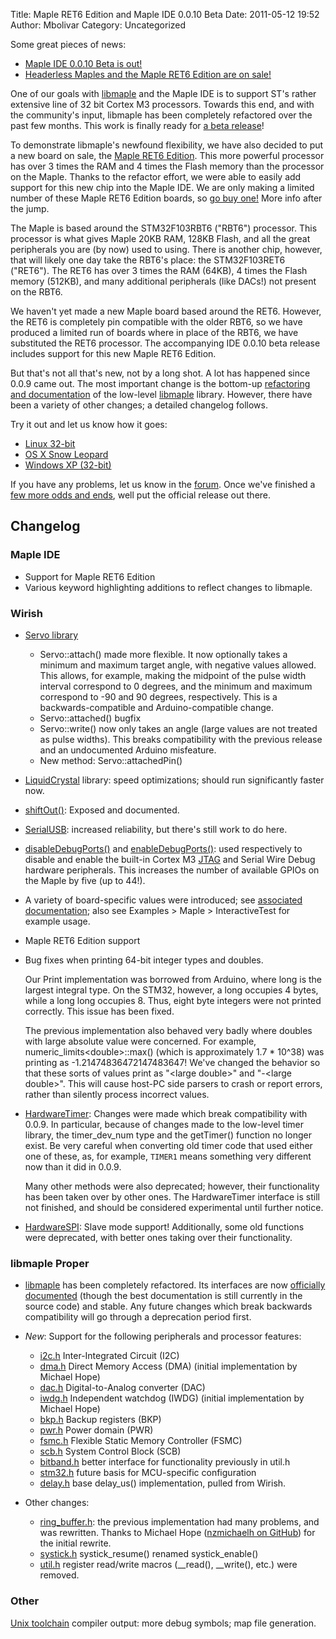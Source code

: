 Title: Maple RET6 Edition and Maple IDE 0.0.10 Beta
Date: 2011-05-12 19:52
Author: Mbolivar
Category: Uncategorized

Some great pieces of news:

-   [Maple IDE 0.0.10 Beta is out!][]
-   [Headerless Maples and the Maple RET6 Edition are on sale!][]

</p>

One of our goals with [libmaple][] and the Maple IDE is to support ST's
rather extensive line of 32 bit Cortex M3 processors. Towards this end,
and with the community's input, libmaple has been completely refactored
over the past few months. This work is finally ready for [a beta
release][Maple IDE 0.0.10 Beta is out!]!

To demonstrate libmaple's newfound flexibility, we have also decided to
put a new board on sale, the [Maple RET6 Edition][]. This more powerful
processor has over 3 times the RAM and 4 times the Flash memory than the
processor on the Maple. Thanks to the refactor effort, we were able to
easily add support for this new chip into the Maple IDE. We are only
making a limited number of these Maple RET6 Edition boards, so [go buy
one!][] More info after the jump.

<!--more-->

The Maple is based around the STM32F103RBT6 ("RBT6") processor. This
processor is what gives Maple 20KB RAM, 128KB Flash, and all the great
peripherals you are (by now) used to using. There is another chip,
however, that will likely one day take the RBT6's place: the
STM32F103RET6 ("RET6"). The RET6 has over 3 times the RAM (64KB), 4
times the Flash memory (512KB), and many additional peripherals (like
DACs!) not present on the RBT6.

We haven't yet made a new Maple board based around the RET6. However,
the RET6 is completely pin compatible with the older RBT6, so we have
produced a limited run of boards where in place of the RBT6, we have
substituted the RET6 processor. The accompanying IDE 0.0.10 beta release
includes support for this new Maple RET6 Edition.

But that's not all that's new, not by a long shot. A lot has happened
since 0.0.9 came out. The most important change is the bottom-up
[refactoring and documentation][libmaple] of the low-level [libmaple][1]
library. However, there have been a variety of other changes; a detailed
changelog follows.

Try it out and let us know how it goes:

-   [Linux 32-bit][]
-   [OS X Snow Leopard][]
-   [Windows XP (32-bit)][]

</p>

If you have any problems, let us know in the [forum][]. Once we've
finished a [few more odds and ends][], well put the official release out
there.

Changelog
---------

</p>

### Maple IDE

</p>

-   Support for Maple RET6 Edition
-   Various keyword highlighting additions to reflect changes to
    libmaple.

</p>

### Wirish

</p>

-   [Servo library][]

    </p>

    -   Servo::attach() made more flexible. It now optionally takes a
        minimum and maximum target angle, with negative values allowed.
        This allows, for example, making the midpoint of the pulse width
        interval correspond to 0 degrees, and the minimum and maximum
        correspond to -90 and 90 degrees, respectively. This is a
        backwards-compatible and Arduino-compatible change.
    -   Servo::attached() bugfix
    -   Servo::write() now only takes an angle (large values are not
        treated as pulse widths). This breaks compatibility with the
        previous release and an undocumented Arduino misfeature.
    -   New method: Servo::attachedPin()

    </p>
    <p>
-   [LiquidCrystal][] library: speed optimizations; should run
    significantly faster now.
    </p>
    <p>
-   [shiftOut()][]: Exposed and documented.
    </p>
    <p>
-   [SerialUSB][]: increased reliability, but there's still work to do
    here.
    </p>
    <p>
-   [disableDebugPorts()][] and [enableDebugPorts()][]: used
    respectively to disable and enable the built-in Cortex M3 [JTAG][]
    and Serial Wire Debug hardware peripherals. This increases the
    number of available GPIOs on the Maple by five (up to 44!).
    </p>
    <p>
-   A variety of board-specific values were introduced; see [associated
    documentation][]; also see Examples \> Maple \> InteractiveTest for
    example usage.
    </p>
    <p>
-   Maple RET6 Edition support
-   Bug fixes when printing 64-bit integer types and doubles.

    </p>

    Our Print implementation was borrowed from Arduino, where long is
    the largest integral type. On the STM32, however, a long occupies 4
    bytes, while a long long occupies 8. Thus, eight byte integers were
    not printed correctly. This issue has been fixed.

    </p>

    The previous implementation also behaved very badly where doubles
    with large absolute value were concerned. For example,
    numeric\_limits\<double\>::max() (which is approximately 1.7 \*
    10\^38) was printing as -1.21474836472147483647! We've changed the
    behavior so that these sorts of values print as "\<large double\>"
    and "-\<large double\>". This will cause host-PC side parsers to
    crash or report errors, rather than silently process incorrect
    values.

    </p>
    <p>
-   [HardwareTimer][]: Changes were made which break compatibility with
    0.0.9. In particular, because of changes made to the low-level timer
    library, the timer\_dev\_num type and the getTimer() function no
    longer exist. Be very careful when converting old timer code that
    used either one of these, as, for example, `TIMER1` means something
    very different now than it did in 0.0.9.

    </p>

    Many other methods were also deprecated; however, their
    functionality has been taken over by other ones. The HardwareTimer
    interface is still not finished, and should be considered
    experimental until further notice.

    </p>
    <p>
-   [HardwareSPI][]: Slave mode support! Additionally, some old
    functions were deprecated, with better ones taking over their
    functionality.
    </p>
    <p>

</p>

### libmaple Proper

</p>

-   [libmaple][2] has been completely refactored. Its interfaces are now
    [officially documented][] (though the best documentation is still
    currently in the source code) and stable. Any future changes which
    break backwards compatibility will go through a deprecation period
    first.
    </p>
    <p>
-   *New*: Support for the following peripherals and processor features:

    </p>

    -   [i2c.h][] Inter-Integrated Circuit (I2C)
    -   [dma.h][] Direct Memory Access (DMA) (initial implementation by
        Michael Hope)
    -   [dac.h][] Digital-to-Analog converter (DAC)
    -   [iwdg.h][] Independent watchdog (IWDG) (initial implementation
        by Michael Hope)
    -   [bkp.h][] Backup registers (BKP)
    -   [pwr.h][] Power domain (PWR)
    -   [fsmc.h][] Flexible Static Memory Controller (FSMC)
    -   [scb.h][] System Control Block (SCB)
    -   [bitband.h][] better interface for functionality previously in
        util.h
    -   [stm32.h][] future basis for MCU-specific configuration
    -   [delay.h][] base delay\_us() implementation, pulled from Wirish.

    </p>
    <p>
-   Other changes:

    </p>

    -   [ring\_buffer.h][]: the previous implementation had many
        problems, and was rewritten. Thanks to Michael Hope ([nzmichaelh
        on GitHub][]) for the initial rewrite.
    -   [systick.h][] systick\_resume() renamed systick\_enable()
    -   [util.h][] register read/write macros (\_\_read(), \_\_write(),
        etc.) were removed.

    </p>
    <p>

</p>

### Other

</p>

[Unix toolchain][] compiler output: more debug symbols; map file
generation.

  [Maple IDE 0.0.10 Beta is out!]: http://static.leaflabs.com/pub/leaflabs/maple-docs/0.0.10beta/maple-ide-install.html
  [Headerless Maples and the Maple RET6 Edition are on sale!]: /store
  [libmaple]: http://static.leaflabs.com/pub/leaflabs/maple-docs/0.0.10beta/libmaple.html
  [Maple RET6 Edition]: http://leaflabs.com/devices/
  [go buy one!]: http://leaflabs.com/store
  [1]: https://github.com/leaflabs/libmaple/
  [Linux 32-bit]: http://static.leaflabs.com/pub/leaflabs/maple-ide/maple-ide-0.0.10beta-linux32.tgz
  [OS X Snow Leopard]: http://static.leaflabs.com/pub/leaflabs/maple-ide/maple-ide-0.0.10beta-macosx-10_6.dmg
  [Windows XP (32-bit)]: http://static.leaflabs.com/pub/leaflabs/maple-ide/maple-ide-0.0.10beta-windowsxp32.zip
  [forum]: http://forums.leaflabs.com
  [few more odds and ends]: http://wiki.leaflabs.com/index.php?title=Blocking_Changes
  [Servo library]: http://static.leaflabs.com/pub/leaflabs/maple-docs/0.0.10beta/libs/servo.html
  [LiquidCrystal]: http://static.leaflabs.com/pub/leaflabs/maple-docs/0.0.10beta/libraries.html#id2
  [shiftOut()]: http://static.leaflabs.com/pub/leaflabs/maple-docs/0.0.10beta/lang/api/shiftout.html
  [SerialUSB]: http://static.leaflabs.com/pub/leaflabs/maple-docs/0.0.10beta/lang/api/serialusb.html
  [disableDebugPorts()]: http://static.leaflabs.com/pub/leaflabs/maple-docs/0.0.10beta/lang/api/disabledebugports.html
  [enableDebugPorts()]: http://static.leaflabs.com/pub/leaflabs/maple-docs/0.0.10beta/lang/api/enabledebugports.html
  [JTAG]: http://static.leaflabs.com/pub/leaflabs/maple-docs/0.0.10beta/jtag.html
  [associated documentation]: http://static.leaflabs.com/pub/leaflabs/maple-docs/0.0.10beta/lang/api/board-values.html
  [HardwareTimer]: http://static.leaflabs.com/pub/leaflabs/maple-docs/0.0.10beta/lang/api/hardwaretimer.html
  [HardwareSPI]: http://static.leaflabs.com/pub/leaflabs/maple-docs/0.0.10beta/lang/api/hardwarespi.html#lang-hardwarespi
  [2]: https://github.com/leaflabs/libmaple
  [officially documented]: http://static.leaflabs.com/pub/leaflabs/maple-docs/0.0.10beta/libmaple/apis.html
  [i2c.h]: https://github.com/leaflabs/libmaple/blob/0.0.10beta/libmaple/i2c.h
  [dma.h]: https://github.com/leaflabs/libmaple/blob/0.0.10beta/libmaple/dma.h
  [dac.h]: https://github.com/leaflabs/libmaple/blob/0.0.10beta/libmaple/dac.h
  [iwdg.h]: https://github.com/leaflabs/libmaple/blob/0.0.10beta/libmaple/iwdg.h
  [bkp.h]: https://github.com/leaflabs/libmaple/blob/0.0.10beta/libmaple/bkp.h
  [pwr.h]: https://github.com/leaflabs/libmaple/blob/0.0.10beta/libmaple/pwr.h
  [fsmc.h]: https://github.com/leaflabs/libmaple/blob/0.0.10beta/libmaple/fsmc.h
  [scb.h]: https://github.com/leaflabs/libmaple/blob/0.0.10beta/libmaple/scb.h
  [bitband.h]: https://github.com/leaflabs/libmaple/blob/0.0.10beta/libmaple/bitband.h
  [stm32.h]: https://github.com/leaflabs/libmaple/blob/0.0.10beta/libmaple/stm32.h
  [delay.h]: https://github.com/leaflabs/libmaple/blob/0.0.10beta/libmaple/delay.h
  [ring\_buffer.h]: https://github.com/leaflabs/libmaple/blob/0.0.10beta/libmaple/ring_buffer.h
  [nzmichaelh on GitHub]: https://github.com/nzmichaelh
  [systick.h]: https://github.com/leaflabs/libmaple/blob/0.0.10beta/libmaple/systick.h
  [util.h]: https://github.com/leaflabs/libmaple/blob/0.0.10beta/libmaple/util.h
  [Unix toolchain]: http://static.leaflabs.com/pub/leaflabs/maple-docs/0.0.10beta/unix-toolchain.html
